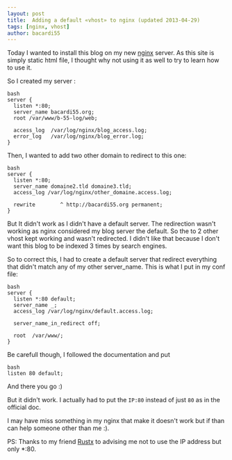 ```yaml
---
layout: post
title:  Adding a default «vhost» to nginx (updated 2013-04-29)
tags: [nginx, vhost]
author: bacardi55
---
```


Today I wanted to install this blog on my new [nginx](http://nginx.org "nginx") server. As this site is simply static html file, I thought why not using it as well to try to learn how to use it.

So I created my server :

    bash
    server {
      listen *:80;
      server_name bacardi55.org;
      root /var/www/b-55-log/web;

      access_log  /var/log/nginx/blog_access.log;
      error_log   /var/log/nginx/blog_error.log;
    }


Then, I wanted to add two other domain to redirect to this one:

    bash
    server {
      listen *:80;
      server_name domaine2.tld domaine3.tld;
      access_log /var/log/nginx/other_domaine.access.log;

      rewrite        ^ http://bacardi55.org permanent;
    }


But It didn't work as I didn't have a default server.
The redirection wasn't working as nginx considered my blog server the default. So the to 2 other vhost kept working and wasn't redirected. I didn't like that because I don't want this blog to be indexed 3 times by search engines.

So to correct this, I had to create a default server that redirect everything that didn't match any of my other server_name.
This is what I put in my conf file:

    bash
    server {
      listen *:80 default;
      server_name _;
      access_log /var/log/nginx/default.access.log;

      server_name_in_redirect off;

      root  /var/www/;
    }

Be carefull though, I followed the documentation and put

    bash
    listen 80 default;

And there you go :)


But it didn't work. I actually had to put the `IP:80` instead of just `80` as in the official doc.

I may have miss something in my nginx that make it doesn't work but if than can help someone other than me :).

PS: Thanks to my friend [Rustx](http://blog.teknicity.net/) to advising me not to use the IP address but only *:80.
